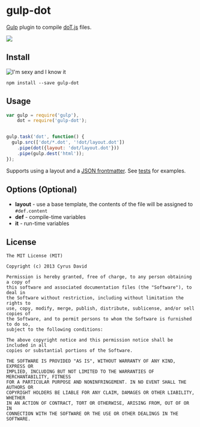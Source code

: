 gulp-dot
===

[Gulp](https://github.com/wearefractal/gulp) plugin to compile [doT.js](https://github.com/olado/doT) files.

[![](https://travis-ci.org/vohof/gulp-dot.png)](https://travis-ci.org/vohof/gulp-dot)

Install
---

![I'm sexy and I know it](https://nodei.co/npm/gulp-dot.png?downloads=true)

```
npm install --save gulp-dot
```

Usage
---

```javascript
var gulp = require('gulp'),
    dot = require('gulp-dot');


gulp.task('dot', function() {
  gulp.src(['dot/*.dot', '!dot/layout.dot'])
    .pipe(dot({layout: 'dot/layout.dot'}))
    .pipe(gulp.dest('html'));
});
```

Supports using a layout and a [JSON frontmatter](https://github.com/jsantell/node-json-front-matter). See [tests](test/) for examples.

Options (Optional)
---

- **layout** - use a base template, the contents of the file will be assigned to `#def.content`
- **def** - compile-time variables
- **it** - run-time variables

License
---

```
The MIT License (MIT)

Copyright (c) 2013 Cyrus David

Permission is hereby granted, free of charge, to any person obtaining a copy of
this software and associated documentation files (the "Software"), to deal in
the Software without restriction, including without limitation the rights to
use, copy, modify, merge, publish, distribute, sublicense, and/or sell copies of
the Software, and to permit persons to whom the Software is furnished to do so,
subject to the following conditions:

The above copyright notice and this permission notice shall be included in all
copies or substantial portions of the Software.

THE SOFTWARE IS PROVIDED "AS IS", WITHOUT WARRANTY OF ANY KIND, EXPRESS OR
IMPLIED, INCLUDING BUT NOT LIMITED TO THE WARRANTIES OF MERCHANTABILITY, FITNESS
FOR A PARTICULAR PURPOSE AND NONINFRINGEMENT. IN NO EVENT SHALL THE AUTHORS OR
COPYRIGHT HOLDERS BE LIABLE FOR ANY CLAIM, DAMAGES OR OTHER LIABILITY, WHETHER
IN AN ACTION OF CONTRACT, TORT OR OTHERWISE, ARISING FROM, OUT OF OR IN
CONNECTION WITH THE SOFTWARE OR THE USE OR OTHER DEALINGS IN THE SOFTWARE.
```
